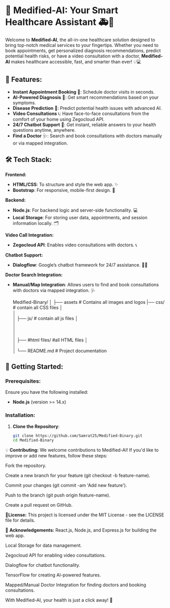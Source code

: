 # 🌟 **Medified-AI**: Your Smart Healthcare Assistant 🚑🤖

Welcome to **Medified-AI**, the all-in-one healthcare solution designed to bring top-notch medical services to your fingertips. Whether you need to book appointments, get personalized diagnosis recommendations, predict potential health risks, or have a video consultation with a doctor, **Medified-AI** makes healthcare accessible, fast, and smarter than ever! 💡💻

## 🚀 **Features:**

- **Instant Appointment Booking** 📅: Schedule doctor visits in seconds.
- **AI-Powered Diagnosis** 🤖: Get smart recommendations based on your symptoms.
- **Disease Prediction** 🧬: Predict potential health issues with advanced AI.
- **Video Consultations** 📞: Have face-to-face consultations from the comfort of your home using Zegocloud API.
- **24/7 Chatbot Support** 💬: Get instant, reliable answers to your health questions anytime, anywhere.
- **Find a Doctor** 🩺: Search and book consultations with doctors manually or via mapped integration.

## 🛠️ **Tech Stack:**

**Frontend:**
- **HTML/CSS**: To structure and style the web app. ✨
- **Bootstrap**: For responsive, mobile-first design. 📱

**Backend:**
- **Node.js**: For backend logic and server-side functionality. 💻
- **Local Storage**: For storing user data, appointments, and session information locally. 🗂️
  
**Video Call Integration:**
- **Zegocloud API**: Enables video consultations with doctors. 📞

**Chatbot Support:**
- **Dialogflow**: Google’s chatbot framework for 24/7 assistance. 🤖💬

**Doctor Search Integration:**
- **Manual/Map Integration**: Allows users to find and book consultations with doctors via mapped integration. 🩺

  Medified-Binary/
│
├── assets                # Contains all images and logos
|── css/                  # contain all CSS files
│                   
│                
│
├── js/                      # contain all js files
│   
│   
│  
│              
│
├── #html files/              #all HTML files
│   
│   
│
└── README.md                # Project documentation


## 🚀 **Getting Started**:

### **Prerequisites:**
Ensure you have the following installed:
- **Node.js** (version >= 14.x)

### **Installation:**

1. **Clone the Repository**:
   ```bash
   git clone https://github.com/Samrat25/Medified-Binary.git
   cd Medified-Binary
💡 **Contributing:**
We welcome contributions to Medified-AI! If you'd like to improve or add new features, follow these steps:

Fork the repository.

Create a new branch for your feature (git checkout -b feature-name).

Commit your changes (git commit -am 'Add new feature').

Push to the branch (git push origin feature-name).

Create a pull request on GitHub.

📜**License:**
This project is licensed under the MIT License - see the LICENSE file for details.

🙌 **Acknowledgements:**
React.js, Node.js, and Express.js for building the web app.

Local Storage for data management.

Zegocloud API for enabling video consultations.

Dialogflow for chatbot functionality.

TensorFlow for creating AI-powered features.

Mapped/Manual Doctor Integration for finding doctors and booking consultations.

With Medified-AI, your health is just a click away! 🚀
